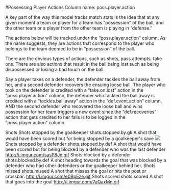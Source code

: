 #Possessing Player Actions
Column name: poss.player.action

A key part of the way this model tracks match stats is the idea that at any given moment a team or player for a team has “possession” of the ball, and the other team or a player from the other team is playing in “defense.” 

The actions below will be tracked under the “poss.player.action” column. As the name suggests, they are actions that correspond to the player who belongs to the team deemed to be in “possession” of the ball. 

There are the obvious types of actions, such as shots, pass attempts, take ons. There are also actions that result in the ball being lost such as being dispossessed or losing a bad touch on the ball.

Say a player takes on a defender, the defender tackles the ball away from her, and a second defender recovers the ensuing loose ball. The player who took on the defender is credited with a “take.on.lost” action in the “poss.player.action” column, the defender who tackled the ball away is credited with a “tackles.ball.away” action in the “def.event.action” column, AND the second defender who recovered the loose ball and wins possession for her team triggers a new event since the  “def.recoveries” action that gets credited to her falls is to be logged in the “poss.player.action” column.

Shots
Shots stopped by the goalkeeper
shots.stopped.by.gk
A shot that would have been scored but for being stopped by a goalkeeper's save
![](http://i.imgur.com/REK3TLU.gif)
Shots stopped by a defender
shots.stopped.by.def
A shot that would have been scored but for being blocked by a defender who was the last defender
http://i.imgur.com/sasP8Jn.gif
Shots blocked by a defender
shots.blocked.by.def
A shot heading towards the goal that was blocked by a defender who had other defenders or the goalkeeper behind her.
Shots missed
shots.missed
A shot that misses the goal or hits the post or crossbar.
http://i.imgur.com/e0BpEze.gif
Shots scored
shots.scored
A shot that goes into the goal
http://i.imgur.com/7aQaxMn.gif
